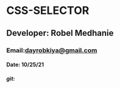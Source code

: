 # CSS-SELECTOR
## Developer: Robel Medhanie
### Email:dayrobkiya@gmail.com
#### Date: 10/25/21
##### git:
